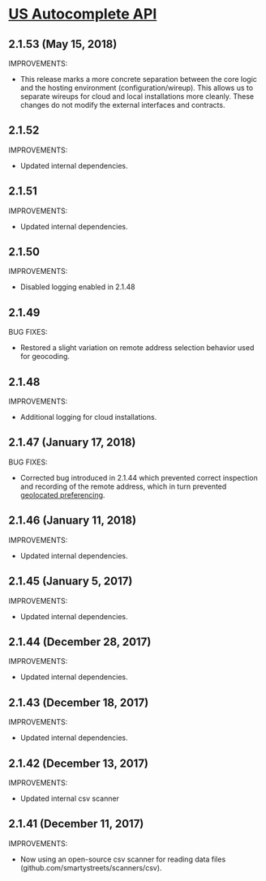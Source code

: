 # [US Autocomplete API](https://smartystreets.com/docs/local/us-autocomplete-api)


## 2.1.53 (May 15, 2018)

IMPROVEMENTS:

- This release marks a more concrete separation between the core logic and the hosting environment (configuration/wireup). This allows us to separate wireups for cloud and local installations more cleanly. These changes do not modify the external interfaces and contracts.


## 2.1.52

IMPROVEMENTS:

- Updated internal dependencies.


## 2.1.51

IMPROVEMENTS:

- Updated internal dependencies.


## 2.1.50

IMPROVEMENTS:

- Disabled logging enabled in 2.1.48


## 2.1.49

BUG FIXES:

- Restored a slight variation on remote address selection behavior used for geocoding.


## 2.1.48

IMPROVEMENTS:

- Additional logging for cloud installations.


## 2.1.47 (January 17, 2018)

BUG FIXES:

- Corrected bug introduced in 2.1.44 which prevented correct inspection and recording of the remote address, which in turn prevented [geolocated preferencing](https://smartystreets.com/docs/cloud/us-autocomplete-api#geolocate).


## 2.1.46 (January 11, 2018)

IMPROVEMENTS:

- Updated internal dependencies.


## 2.1.45 (January 5, 2017)

IMPROVEMENTS:

- Updated internal dependencies.


## 2.1.44 (December 28, 2017)

IMPROVEMENTS:

- Updated internal dependencies.


## 2.1.43 (December 18, 2017)

IMPROVEMENTS:

- Updated internal dependencies.


## 2.1.42 (December 13, 2017)

IMPROVEMENTS:

- Updated internal csv scanner


## 2.1.41 (December 11, 2017)

IMPROVEMENTS:

- Now using an open-source csv scanner for reading data files (github.com/smartystreets/scanners/csv).